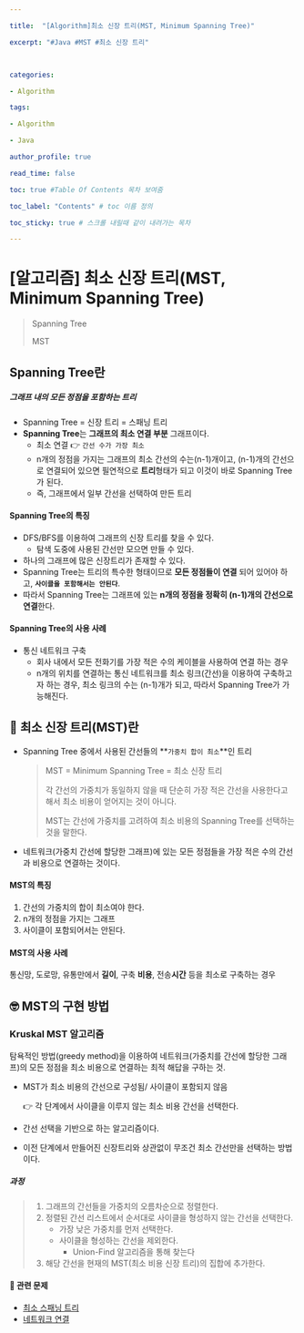 ```yaml
---

title:  "[Algorithm]최소 신장 트리(MST, Minimum Spanning Tree)"

excerpt: "#Java #MST #최소 신장 트리"



categories:

- Algorithm

tags:

- Algorithm

- Java

author_profile: true

read_time: false 

toc: true #Table Of Contents 목차 보여줌

toc_label: "Contents" # toc 이름 정의

toc_sticky: true # 스크롤 내릴때 같이 내려가는 목차

---
```






# [알고리즘] 최소 신장 트리(MST, Minimum Spanning Tree)

> Spanning Tree
>
> MST



## Spanning Tree란

##### 그래프 내의 모든 정점을 포함하는 트리

- Spanning Tree = 신장 트리 = 스패닝 트리
- **Spanning Tree**는 **그래프의 최소 연결 부분** 그래프이다.
  - 최소 연결 👉 `간선 수가 가장 최소`
  - n개의 정점을 가지는 그래프의 최소 간선의 수는(n-1)개이고, (n-1)개의 간선으로 연결되어 있으면 필연적으로 **트리**형태가 되고 이것이 바로 Spanning Tree가 된다.
  - 즉, 그래프에서 일부 간선을 선택하여 만든 트리



#### Spanning Tree의 특징

- DFS/BFS를 이용하여 그래프의 신장 트리를 찾을 수 있다.
  - 탐색 도중에 사용된 간선만 모으면 만들 수 있다.
- 하나의 그래프에 많은 신장트리가 존재할 수 있다.
- Spanning Tree는 트리의 특수한 형태이므로 **모든 정점들이 연결** 되어 있어야 하고, **`사이클을 포함해서는 안된다`**.
- 따라서 Spanning Tree는 그래프에 있는 **n개의 정점을 정확히 (n-1)개의 간선으로 연결**한다.



#### Spanning Tree의 사용 사례

- 통신 네트워크 구축
  - 회사 내에서 모든 전화기를 가장 적은 수의 케이블을 사용하여 연결 하는 경우
  - n개의 위치를 연결하는 통신 네트워크를 최소 링크(간선)을 이용하여 구축하고자 하는 경우, 최소 링크의 수는 (n-1)개가 되고, 따라서 Spanning Tree가 가능해진다.



## 🌲 최소 신장 트리(MST)란

- Spanning Tree 중에서 사용된 간선들의 **`가중치 합이 최소`**인 트리

  > MST = Minimum Spanning Tree = 최소 신장 트리
  >
  > 각 간선의 가중치가 동일하지 않을 때 단순히 가장 적은 간선을 사용한다고 해서 최소 비용이 얻어지는 것이 아니다.
  >
  > MST는 간선에 가중치를 고려하여 최소 비용의 Spanning Tree를 선택하는 것을 말한다.

- 네트워크(가중치 간선에 할당한 그래프)에 있는 모든 정점들을 가장 적은 수의 간선과 비용으로 연결하는 것이다.



#### MST의 특징

1. 간선의 가중치의 합이 최소여야 한다.
2. n개의 정점을 가지는 그래프
3. 사이클이 포함되어서는 안된다.



#### MST의 사용 사례

통신망, 도로망, 유통만에서 **길이**, 구축 **비용**, 전송**시간** 등을 최소로 구축하는 경우



## 🤓 MST의 구현 방법

### Kruskal MST 알고리즘

탐욕적인 방법(greedy method)을 이용하여 네트워크(가중치를 간선에 할당한 그래프)의 모든 정점을 최소 비용으로 연결하는 최적 해답을 구하는 것.

- MST가 최소 비용의 간선으로 구성됨/ 사이클이 포함되지 않음

  👉 각 단계에서 사이클을 이루지 않는 최소 비용 간선을 선택한다.

- 간선 선택을 기반으로 하는 알고리즘이다.

- 이전 단계에서 만들어진 신장트리와 상관없이 무조건 최소 간선만을 선택하는 방법이다.



##### 과정

> 1. 그래프의 간선들을 가중치의 오름차순으로 정렬한다.
> 2. 정렬된 간선 리스트에서 순서대로 사이클을 형성하지 않는 간선을 선택한다.
>    - 가장 낮은 가중치를 먼저 선택한다.
>    - 사이클을 형성하는 간선을 제외한다.
>      - Union-Find 알고리즘을 통해 찾는다
> 3. 해당 간선을 현재의 MST(최소 비용 신장 트리)의 집합에 추가한다.



#### 🔗 관련 문제

- [최소 스패닝 트리](https://www.acmicpc.net/problem/1197)
- [네트워크 연결](https://www.acmicpc.net/problem/1922)
